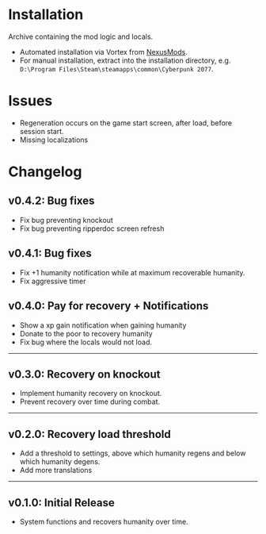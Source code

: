 # Installation
Archive containing the mod logic and locals.
- Automated installation via Vortex from [NexusMods](https://www.nexusmods.com/cyberpunk2077/mods/6330/).
- For manual installation, extract into the installation directory, e.g. `D:\Program Files\Steam\steamapps\common\Cyberpunk 2077`.

# Issues
- Regeneration occurs on the game start screen, after load, before session start.
- Missing localizations

# Changelog
## v0.4.2: Bug fixes
- Fix bug preventing knockout
- Fix bug preventing ripperdoc screen refresh
## v0.4.1: Bug fixes
- Fix +1 humanity notification while at maximum recoverable humanity.
- Fix aggressive timer
## v0.4.0: Pay for recovery + Notifications
- Show a xp gain notification when gaining humanity
- Donate to the poor to recovery humanity
- Fix bug where the locals would not load.
---
## v0.3.0: Recovery on knockout
- Implement humanity recovery on knockout.
- Prevent recovery over time during combat.
---
## v0.2.0: Recovery load threshold
- Add a threshold to settings, above which humanity regens and below which humanity degens.
- Add more translations
---
## v0.1.0: Initial Release
- System functions and recovers humanity over time.
